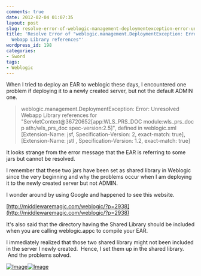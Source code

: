 ```yaml
---
comments: true
date: 2012-02-04 01:07:35
layout: post
slug: resolve-error-of-weblogic-management-deploymentexception-error-unresolved-webapp-library-references
title: 'Resolve Error of "weblogic.management.DeploymentException: Error: Unresolved
  Webapp Library references"'
wordpress_id: 198
categories:
- Sword
tags:
- Weblogic
---
```


When I tried to deploy an EAR to weblogic these days, I encountered one problem if deploying it to a newly created server, but not the default ADMIN one.

> weblogic.management.DeploymentException: Error: Unresolved Webapp Library references for "ServletContext@36720652[app:WLS_PRS_DOC module:wls_prs_doc p
ath:/wls_prs_doc spec-version:2.5]", defined in weblogic.xml [Extension-Name: jsf, Specification-Version: 2, exact-match: true], [Extension-Name: jstl
, Specification-Version: 1.2, exact-match: true]

It looks strange from the error message that the EAR is referring to some jars but cannot be resolved.

I remember that these two jars have been set as shared library in Weblogic since the very beginning and why the problems occur when I am deploying it to the newly created server but not ADMIN.

I wonder around by using Google and happened to see this website.

[http://middlewaremagic.com/weblogic/?p=2938](http://middlewaremagic.com/weblogic/?p=2938)

It's also said that the directory having the Shared Library should be included when you are calling weblogic.appc to compile your EAR.

I immediately realized that those two shared library might not been included in the server I newly created.  Hence, I set them up in the shared library.  And the problems solved.

[![Image](http://thinkingincrowd.u.qiniudn.com/weblogic1.jpg?w=574)](http://thinkingincrowd.u.qiniudn.com/weblogic1.jpg)[![Image](http://thinkingincrowd.u.qiniudn.com/weblogic2.jpg?w=614)](http://thinkingincrowd.u.qiniudn.com/weblogic2.jpg)

 

 
